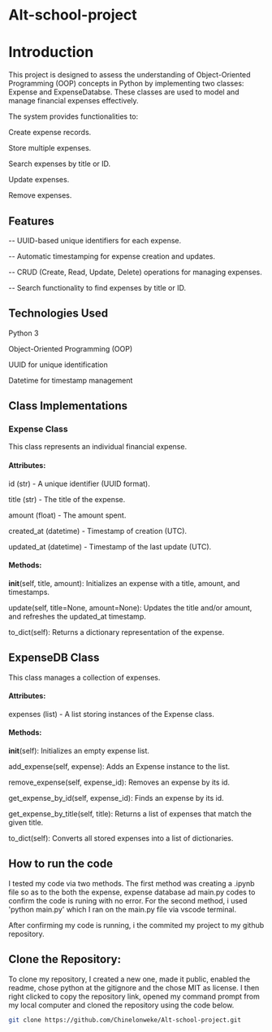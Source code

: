 # Alt-school-project

# Introduction

This project is designed to assess the understanding of Object-Oriented Programming (OOP) concepts in Python by implementing two classes: Expense and ExpenseDatabse. These classes are used to model and manage financial expenses effectively.

The system provides functionalities to:

Create expense records.

Store multiple expenses.

Search expenses by title or ID.

Update expenses.

Remove expenses.


## Features
-- UUID-based unique identifiers for each expense.

-- Automatic timestamping for expense creation and updates.

-- CRUD (Create, Read, Update, Delete) operations for managing expenses.

-- Search functionality to find expenses by title or ID.


## Technologies Used

Python 3

Object-Oriented Programming (OOP)

UUID for unique identification

Datetime for timestamp management


## Class Implementations

### Expense Class

This class represents an individual financial expense.

#### Attributes:

id (str) - A unique identifier (UUID format).

title (str) - The title of the expense.

amount (float) - The amount spent.

created_at (datetime) - Timestamp of creation (UTC).

updated_at (datetime) - Timestamp of the last update (UTC).

#### Methods:

__init__(self, title, amount): Initializes an expense with a title, amount, and timestamps.

update(self, title=None, amount=None): Updates the title and/or amount, and refreshes the updated_at timestamp.

to_dict(self): Returns a dictionary representation of the expense.

## ExpenseDB Class

This class manages a collection of expenses.

#### Attributes:

expenses (list) - A list storing instances of the Expense class.

#### Methods:

__init__(self): Initializes an empty expense list.

add_expense(self, expense): Adds an Expense instance to the list.

remove_expense(self, expense_id): Removes an expense by its id.

get_expense_by_id(self, expense_id): Finds an expense by its id.

get_expense_by_title(self, title): Returns a list of expenses that match the given title.

to_dict(self): Converts all stored expenses into a list of dictionaries.


## How to run the code
I tested my code via two methods.
The first method was creating a .ipynb file so as to the both the expense, expense database ad main.py codes to confirm the code is runing with no error. For the second method, i used 'python main.py' which I ran on the main.py file via vscode terminal.

After confirming my code is running, i the commited my project to my github repository.


## Clone the Repository: 
To clone my repository, I created a new one, made it public, enabled the readme, chose python at the gitignore and the chose MIT as license. I then right clicked to copy the repository link, opened my command prompt from  my local computer and cloned the repository using the code below.
```sh
git clone https://github.com/Chinelonweke/Alt-school-project.git 




